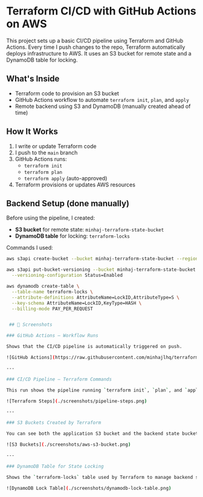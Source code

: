 # Terraform CI/CD with GitHub Actions on AWS

This project sets up a basic CI/CD pipeline using Terraform and GitHub Actions. Every time I push changes to the repo, Terraform automatically deploys infrastructure to AWS. It uses an S3 bucket for remote state and a DynamoDB table for locking.

## What's Inside

- Terraform code to provision an S3 bucket
- GitHub Actions workflow to automate `terraform init`, `plan`, and `apply`
- Remote backend using S3 and DynamoDB (manually created ahead of time)

## How It Works

1. I write or update Terraform code
2. I push to the `main` branch
3. GitHub Actions runs:
   - `terraform init`
   - `terraform plan`
   - `terraform apply` (auto-approved)
4. Terraform provisions or updates AWS resources

## Backend Setup (done manually)

Before using the pipeline, I created:

- **S3 bucket** for remote state: `minhaj-terraform-state-bucket`
- **DynamoDB table** for locking: `terraform-locks`

Commands I used:

```bash
aws s3api create-bucket --bucket minhaj-terraform-state-bucket --region us-east-1

aws s3api put-bucket-versioning --bucket minhaj-terraform-state-bucket \
  --versioning-configuration Status=Enabled

aws dynamodb create-table \
  --table-name terraform-locks \
  --attribute-definitions AttributeName=LockID,AttributeType=S \
  --key-schema AttributeName=LockID,KeyType=HASH \
  --billing-mode PAY_PER_REQUEST


 ## 📸 Screenshots

### GitHub Actions – Workflow Runs

Shows that the CI/CD pipeline is automatically triggered on push.

![GitHub Actions](https://raw.githubusercontent.com/minhajlhq/terraform-cicd/main/screenshots/github-actions-run.png)

---

### CI/CD Pipeline – Terraform Commands

This run shows the pipeline running `terraform init`, `plan`, and `apply`.

![Terraform Steps](./screenshots/pipeline-steps.png)

---

### S3 Buckets Created by Terraform

You can see both the application S3 bucket and the backend state bucket created in AWS.

![S3 Buckets](./screenshots/aws-s3-bucket.png)

---

### DynamoDB Table for State Locking

Shows the `terraform-locks` table used by Terraform to manage backend state locking.

![DynamoDB Lock Table](./screenshots/dynamodb-lock-table.png)